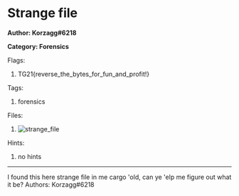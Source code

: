 # Strange file
**Author: Korzagg#6218**

**Category: Forensics**

Flags:
1. TG21{reverse_the_bytes_for_fun_and_profit!}


Tags: 
1. forensics

Files: 
1. ![strange_file](./uploads/strange_file)

Hints: 
1. no hints


---
I found this here strange file in me cargo 'old, can ye 'elp me figure out what it be?
Authors: Korzagg#6218

